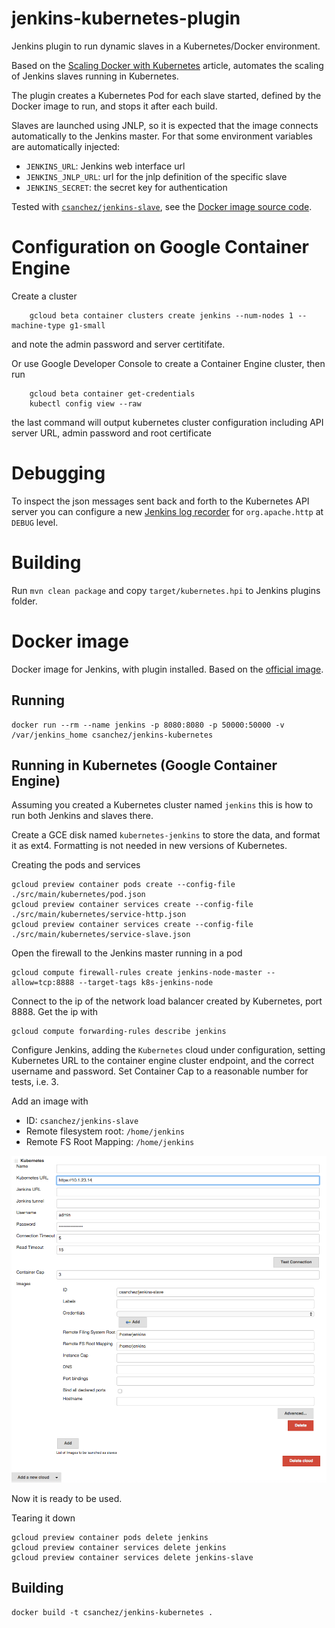 jenkins-kubernetes-plugin
=========================

Jenkins plugin to run dynamic slaves in a Kubernetes/Docker environment.

Based on the [Scaling Docker with Kubernetes](http://www.infoq.com/articles/scaling-docker-with-kubernetes) article,
automates the scaling of Jenkins slaves running in Kubernetes.

The plugin creates a Kubernetes Pod for each slave started,
defined by the Docker image to run, and stops it after each build.

Slaves are launched using JNLP, so it is expected that the image connects automatically to the Jenkins master.
For that some environment variables are automatically injected:

* `JENKINS_URL`: Jenkins web interface url
* `JENKINS_JNLP_URL`: url for the jnlp definition of the specific slave
* `JENKINS_SECRET`: the secret key for authentication

Tested with [`csanchez/jenkins-slave`](https://registry.hub.docker.com/u/csanchez/jenkins-slave/),
see the [Docker image source code](https://github.com/carlossg/jenkins-slave-docker).


# Configuration on Google Container Engine

Create a cluster 
```
    gcloud beta container clusters create jenkins --num-nodes 1 --machine-type g1-small
```
and note the admin password and server certitifate.

Or use Google Developer Console to create a Container Engine cluster, then run 
```
    gcloud beta container get-credentials
    kubectl config view --raw
```
the last command will output kubernetes cluster configuration including API server URL, admin password and root certificate

# Debugging

To inspect the json messages sent back and forth to the Kubernetes API server you can configure
a new [Jenkins log recorder](https://wiki.jenkins-ci.org/display/JENKINS/Logging) for `org.apache.http`
at `DEBUG` level.


# Building

Run `mvn clean package` and copy `target/kubernetes.hpi` to Jenkins plugins folder.

# Docker image

Docker image for Jenkins, with plugin installed.
Based on the [official image](https://registry.hub.docker.com/_/jenkins/).

## Running

    docker run --rm --name jenkins -p 8080:8080 -p 50000:50000 -v /var/jenkins_home csanchez/jenkins-kubernetes

## Running in Kubernetes (Google Container Engine)

Assuming you created a Kubernetes cluster named `jenkins` this is how to run both Jenkins and slaves there.

Create a GCE disk named `kubernetes-jenkins` to store the data, and format it as ext4.
Formatting is not needed in new versions of Kubernetes.

Creating the pods and services

    gcloud preview container pods create --config-file ./src/main/kubernetes/pod.json
    gcloud preview container services create --config-file ./src/main/kubernetes/service-http.json
    gcloud preview container services create --config-file ./src/main/kubernetes/service-slave.json

Open the firewall to the Jenkins master running in a pod

    gcloud compute firewall-rules create jenkins-node-master --allow=tcp:8888 --target-tags k8s-jenkins-node

Connect to the ip of the network load balancer created by Kubernetes, port 8888. Get the ip with

    gcloud compute forwarding-rules describe jenkins

Configure Jenkins, adding the `Kubernetes` cloud under configuration, setting
Kubernetes URL to the container engine cluster endpoint, and the correct username and password.
Set Container Cap to a reasonable number for tests, i.e. 3.

Add an image with

* ID: `csanchez/jenkins-slave`
* Remote filesystem root: `/home/jenkins`
* Remote FS Root Mapping: `/home/jenkins`

![image](configuration.png)

Now it is ready to be used.

Tearing it down

    gcloud preview container pods delete jenkins
    gcloud preview container services delete jenkins
    gcloud preview container services delete jenkins-slave



## Building

    docker build -t csanchez/jenkins-kubernetes .
